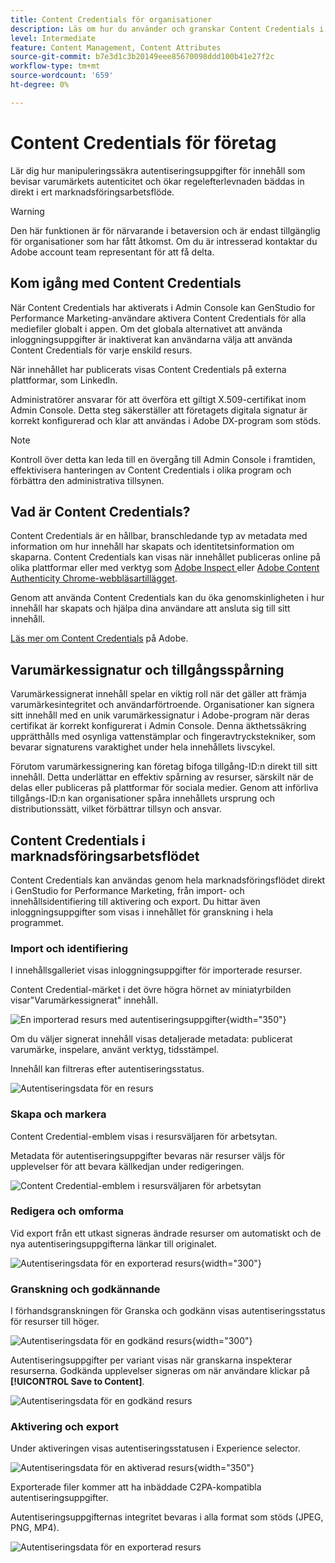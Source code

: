 ```yaml
---
title: Content Credentials för organisationer
description: Läs om hur du använder och granskar Content Credentials i GenStudio for Performance Marketing.
level: Intermediate
feature: Content Management, Content Attributes
source-git-commit: b7e3d1c3b20149eee85670098ddd100b41e27f2c
workflow-type: tm+mt
source-wordcount: '659'
ht-degree: 0%

---
```


# Content Credentials för företag

Lär dig hur manipuleringssäkra autentiseringsuppgifter för innehåll som bevisar varumärkets autenticitet och ökar regelefterlevnaden bäddas in direkt i ert marknadsföringsarbetsflöde.

>[!WARNING]
>
>Den här funktionen är för närvarande i betaversion och är endast tillgänglig för organisationer som har fått åtkomst. Om du är intresserad kontaktar du Adobe account team representant för att få delta.


## Kom igång med Content Credentials

När Content Credentials har aktiverats i Admin Console kan GenStudio for Performance Marketing-användare aktivera Content Credentials för alla mediefiler globalt i appen. Om det globala alternativet att använda inloggningsuppgifter är inaktiverat kan användarna välja att använda Content Credentials för varje enskild resurs.

När innehållet har publicerats visas Content Credentials på externa plattformar, som LinkedIn.

Administratörer ansvarar för att överföra ett giltigt X.509-certifikat inom Admin Console. Detta steg säkerställer att företagets digitala signatur är korrekt konfigurerad och klar att användas i Adobe DX-program som stöds.

>[!NOTE]
>
>Kontroll över detta kan leda till en övergång till Admin Console i framtiden, effektivisera hanteringen av Content Credentials i olika program och förbättra den administrativa tillsynen.

## Vad är Content Credentials? 

Content Credentials är en hållbar, branschledande typ av metadata med information om hur innehåll har skapats och identitetsinformation om skaparna. Content Credentials kan visas när innehållet publiceras online på olika plattformar eller med verktyg som [Adobe Inspect ](https://contentauthenticity.adobe.com/inspect) eller [Adobe Content Authenticity Chrome-webbläsartillägget](https://helpx.adobe.com/creative-cloud/help/cai/adobe-content-authenticity-chrome-browser-extension.html).  

Genom att använda Content Credentials kan du öka genomskinligheten i hur innehåll har skapats och hjälpa dina användare att ansluta sig till sitt innehåll.

[Läs mer om Content Credentials](https://helpx.adobe.com/creative-cloud/help/content-credentials.html) på Adobe.

## Varumärkessignatur och tillgångsspårning

Varumärkessignerat innehåll spelar en viktig roll när det gäller att främja varumärkesintegritet och användarförtroende. Organisationer kan signera sitt innehåll med en unik varumärkessignatur i Adobe-program när deras certifikat är korrekt konfigurerat i Admin Console. Denna äkthetssäkring upprätthålls med osynliga vattenstämplar och fingeravtryckstekniker, som bevarar signaturens varaktighet under hela innehållets livscykel.

Förutom varumärkessignering kan företag bifoga tillgång-ID:n direkt till sitt innehåll. Detta underlättar en effektiv spårning av resurser, särskilt när de delas eller publiceras på plattformar för sociala medier. Genom att införliva tillgångs-ID:n kan organisationer spåra innehållets ursprung och distributionssätt, vilket förbättrar tillsyn och ansvar.

## Content Credentials i marknadsföringsarbetsflödet

Content Credentials kan användas genom hela marknadsföringsflödet direkt i GenStudio for Performance Marketing, från import- och innehållsidentifiering till aktivering och export. Du hittar även inloggningsuppgifter som visas i innehållet för granskning i hela programmet.

### Import och identifiering

I innehållsgalleriet visas inloggningsuppgifter för importerade resurser.

Content Credential-märket i det övre högra hörnet av miniatyrbilden visar&quot;Varumärkessignerat&quot; innehåll.

![En importerad resurs med autentiseringsuppgifter](./images/import-discovery1.png){width="350"}

Om du väljer signerat innehåll visas detaljerade metadata: publicerat varumärke, inspelare, använt verktyg, tidsstämpel.

Innehåll kan filtreras efter autentiseringsstatus.

![Autentiseringsdata för en resurs](./images/import-discovery2.png)

### Skapa och markera

Content Credential-emblem visas i resursväljaren för arbetsytan.

Metadata för autentiseringsuppgifter bevaras när resurser väljs för upplevelser för att bevara källkedjan under redigeringen.

![Content Credential-emblem i resursväljaren för arbetsytan](./images/creation-selection1.png)

### Redigera och omforma

Vid export från ett utkast signeras ändrade resurser om automatiskt och de nya autentiseringsuppgifterna länkar till originalet.

![Autentiseringsdata för en exporterad resurs](./images/edit-and-transformation1.png){width="300"}

### Granskning och godkännande

I förhandsgranskningen för Granska och godkänn visas autentiseringsstatus för resurser till höger.

![Autentiseringsdata för en godkänd resurs](./images/review-and-approve1.png){width="300"}

Autentiseringsuppgifter per variant visas när granskarna inspekterar resurserna. Godkända upplevelser signeras om när användare klickar på **[!UICONTROL Save to Content]**.

![Autentiseringsdata för en godkänd resurs](./images/review-and-approve2.png)

### Aktivering och export

Under aktiveringen visas autentiseringsstatusen i Experience selector.

![Autentiseringsdata för en aktiverad resurs](./images/activate-export1.png){width="350"}

Exporterade filer kommer att ha inbäddade C2PA-kompatibla autentiseringsuppgifter.

Autentiseringsuppgifternas integritet bevaras i alla format som stöds (JPEG, PNG, MP4).

![Autentiseringsdata för en exporterad resurs](./images/activate-export2.png)

